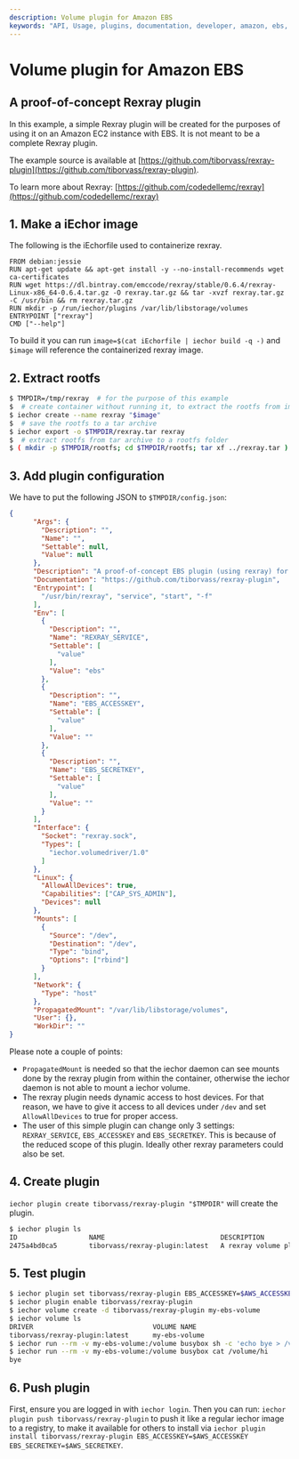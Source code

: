 ```yaml
---
description: Volume plugin for Amazon EBS
keywords: "API, Usage, plugins, documentation, developer, amazon, ebs, rexray, volume"
---
```


<!-- This file is maintained within the iechor/cli GitHub
     repository at https://github.com/iechor/cli/. Make all
     pull requests against that repo. If you see this file in
     another repository, consider it read-only there, as it will
     periodically be overwritten by the definitive file. Pull
     requests which include edits to this file in other repositories
     will be rejected.
-->

# Volume plugin for Amazon EBS

## A proof-of-concept Rexray plugin

In this example, a simple Rexray plugin will be created for the purposes of using
it on an Amazon EC2 instance with EBS. It is not meant to be a complete Rexray plugin.

The example source is available at [https://github.com/tiborvass/rexray-plugin](https://github.com/tiborvass/rexray-plugin).

To learn more about Rexray: [https://github.com/codedellemc/rexray](https://github.com/codedellemc/rexray)

## 1. Make a iEchor image

The following is the iEchorfile used to containerize rexray.

```iechorfile
FROM debian:jessie
RUN apt-get update && apt-get install -y --no-install-recommends wget ca-certificates
RUN wget https://dl.bintray.com/emccode/rexray/stable/0.6.4/rexray-Linux-x86_64-0.6.4.tar.gz -O rexray.tar.gz && tar -xvzf rexray.tar.gz -C /usr/bin && rm rexray.tar.gz
RUN mkdir -p /run/iechor/plugins /var/lib/libstorage/volumes
ENTRYPOINT ["rexray"]
CMD ["--help"]
```

To build it you can run `image=$(cat iEchorfile | iechor build -q -)` and `$image`
will reference the containerized rexray image.

## 2. Extract rootfs

```sh
$ TMPDIR=/tmp/rexray  # for the purpose of this example
$  # create container without running it, to extract the rootfs from image
$ iechor create --name rexray "$image"
$  # save the rootfs to a tar archive
$ iechor export -o $TMPDIR/rexray.tar rexray
$  # extract rootfs from tar archive to a rootfs folder
$ ( mkdir -p $TMPDIR/rootfs; cd $TMPDIR/rootfs; tar xf ../rexray.tar )
```

## 3. Add plugin configuration

We have to put the following JSON to `$TMPDIR/config.json`:

```json
{
      "Args": {
        "Description": "",
        "Name": "",
        "Settable": null,
        "Value": null
      },
      "Description": "A proof-of-concept EBS plugin (using rexray) for iEchor",
      "Documentation": "https://github.com/tiborvass/rexray-plugin",
      "Entrypoint": [
        "/usr/bin/rexray", "service", "start", "-f"
      ],
      "Env": [
        {
          "Description": "",
          "Name": "REXRAY_SERVICE",
          "Settable": [
            "value"
          ],
          "Value": "ebs"
        },
        {
          "Description": "",
          "Name": "EBS_ACCESSKEY",
          "Settable": [
            "value"
          ],
          "Value": ""
        },
        {
          "Description": "",
          "Name": "EBS_SECRETKEY",
          "Settable": [
            "value"
          ],
          "Value": ""
        }
      ],
      "Interface": {
        "Socket": "rexray.sock",
        "Types": [
          "iechor.volumedriver/1.0"
        ]
      },
      "Linux": {
        "AllowAllDevices": true,
        "Capabilities": ["CAP_SYS_ADMIN"],
        "Devices": null
      },
      "Mounts": [
        {
          "Source": "/dev",
          "Destination": "/dev",
          "Type": "bind",
          "Options": ["rbind"]
        }
      ],
      "Network": {
        "Type": "host"
      },
      "PropagatedMount": "/var/lib/libstorage/volumes",
      "User": {},
      "WorkDir": ""
}
```

Please note a couple of points:
- `PropagatedMount` is needed so that the iechor daemon can see mounts done by the
rexray plugin from within the container, otherwise the iechor daemon is not able
to mount a iechor volume.
- The rexray plugin needs dynamic access to host devices. For that reason, we
have to give it access to all devices under `/dev` and set `AllowAllDevices` to
true for proper access.
- The user of this simple plugin can change only 3 settings: `REXRAY_SERVICE`,
`EBS_ACCESSKEY` and `EBS_SECRETKEY`. This is because of the reduced scope of this
plugin. Ideally other rexray parameters could also be set.

## 4. Create plugin

`iechor plugin create tiborvass/rexray-plugin "$TMPDIR"` will create the plugin.

```sh
$ iechor plugin ls
ID                  NAME                             DESCRIPTION                         ENABLED
2475a4bd0ca5        tiborvass/rexray-plugin:latest   A rexray volume plugin for iEchor   false
```

## 5. Test plugin

```sh
$ iechor plugin set tiborvass/rexray-plugin EBS_ACCESSKEY=$AWS_ACCESSKEY EBS_SECRETKEY=$AWS_SECRETKEY`
$ iechor plugin enable tiborvass/rexray-plugin
$ iechor volume create -d tiborvass/rexray-plugin my-ebs-volume
$ iechor volume ls
DRIVER                              VOLUME NAME
tiborvass/rexray-plugin:latest      my-ebs-volume
$ iechor run --rm -v my-ebs-volume:/volume busybox sh -c 'echo bye > /volume/hi'
$ iechor run --rm -v my-ebs-volume:/volume busybox cat /volume/hi
bye
```

## 6. Push plugin

First, ensure you are logged in with `iechor login`. Then you can run:
`iechor plugin push tiborvass/rexray-plugin` to push it like a regular iechor
image to a registry, to make it available for others to install via
`iechor plugin install tiborvass/rexray-plugin EBS_ACCESSKEY=$AWS_ACCESSKEY EBS_SECRETKEY=$AWS_SECRETKEY`.
